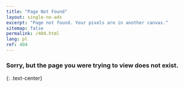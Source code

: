 ```yaml
---
title: "Page Not Found"
layout: single-no-ads
excerpt: "Page not found. Your pixels are in another canvas."
sitemap: false
permalink: /404.html
lang: pl
ref: 404
---
```


### Sorry, but the page you were trying to view does not exist.
{: .text-center}
